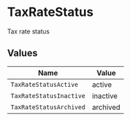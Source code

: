 # TaxRateStatus

Tax rate status


## Values

| Name                    | Value                   |
| ----------------------- | ----------------------- |
| `TaxRateStatusActive`   | active                  |
| `TaxRateStatusInactive` | inactive                |
| `TaxRateStatusArchived` | archived                |